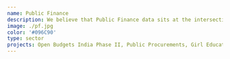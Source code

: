 ```yaml
---
name: Public Finance
description: We believe that Public Finance data sits at the intersection of various sectors and offers a unique lens to observe government priorities. We want to empower citizens by improving access to this information and helping them interact with this data.
image: ./pf.jpg
color: '#096C90'
type: sector
projects: Open Budgets India Phase II, Public Procurements, Girl Education Spending Tracker
---
```

